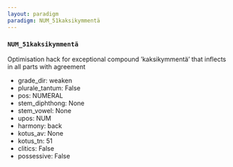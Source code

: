 ```yaml
---
layout: paradigm
paradigm: NUM_51kaksikymmentä
---
```

### ` NUM_51kaksikymmentä `

Optimisation hack for exceptional compound ’kaksikymmentä’ that inflects in all parts with agreement
* grade_dir: weaken
* plurale_tantum: False
* pos: NUMERAL
* stem_diphthong: None
* stem_vowel: None
* upos: NUM
* harmony: back
* kotus_av: None
* kotus_tn: 51
* clitics: False
* possessive: False
